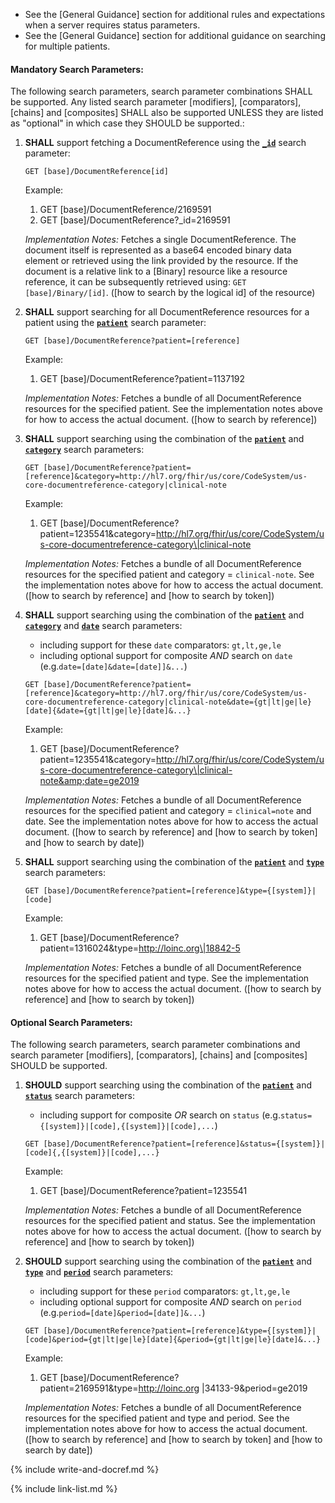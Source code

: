 
- See the [General Guidance] section for additional rules and expectations when a server requires status parameters.
- See the [General Guidance] section for additional guidance on searching for multiple patients.

#### Mandatory Search Parameters:

The following search parameters, search parameter combinations SHALL be supported.  Any listed search parameter [modifiers], [comparators], [chains] and [composites] SHALL also be supported UNLESS they are listed as "optional" in which case they SHOULD be supported.:

1. **SHALL** support fetching a DocumentReference using the **[`_id`](SearchParameter-us-core-documentreference-id.html)** search parameter:

    `GET [base]/DocumentReference[id]`

    Example:

      1. GET [base]/DocumentReference/2169591
      1. GET [base]/DocumentReference?_id=2169591

    *Implementation Notes:* Fetches a single DocumentReference. The document itself is represented as a base64 encoded binary data element or retrieved using the link provided by the resource. If the document is a  relative link to a [Binary] resource like a resource reference, it can be subsequently retrieved using: `GET [base]/Binary/[id]`. ([how to search by the logical id] of the resource)

1. **SHALL** support searching for all DocumentReference resources for a patient using the **[`patient`](SearchParameter-us-core-documentreference-patient.html)** search parameter:

    `GET [base]/DocumentReference?patient=[reference]`

    Example:

      1. GET [base]/DocumentReference?patient=1137192

    *Implementation Notes:* Fetches a bundle of all DocumentReference resources for the specified patient. See the implementation notes above for how to access the actual document. ([how to search by reference])

1. **SHALL** support searching using the combination of the **[`patient`](SearchParameter-us-core-documentreference-patient.html)** and **[`category`](SearchParameter-us-core-documentreference-category.html)** search parameters:

    `GET [base]/DocumentReference?patient=[reference]&category=http://hl7.org/fhir/us/core/CodeSystem/us-core-documentreference-category|clinical-note`

    Example:

      1. GET [base]/DocumentReference?patient=1235541&amp;category=http://hl7.org/fhir/us/core/CodeSystem/us-core-documentreference-category\|clinical-note

    *Implementation Notes:* Fetches a bundle of all DocumentReference resources for the specified patient and category = `clinical-note`.  See the implementation notes above for how to access the actual document. ([how to search by reference] and [how to search by token])

1. **SHALL** support searching using the combination of the **[`patient`](SearchParameter-us-core-documentreference-patient.html)** and **[`category`](SearchParameter-us-core-documentreference-category.html)** and **[`date`](SearchParameter-us-core-documentreference-date.html)** search parameters:
    - including support for these `date` comparators: `gt,lt,ge,le`
    - including optional support for composite *AND* search on `date` (e.g.`date=[date]&date=[date]]&...`)

    `GET [base]/DocumentReference?patient=[reference]&category=http://hl7.org/fhir/us/core/CodeSystem/us-core-documentreference-category|clinical-note&date={gt|lt|ge|le}[date]{&date={gt|lt|ge|le}[date]&...}`

    Example:

      1. GET [base]/DocumentReference?patient=1235541&amp;category=http://hl7.org/fhir/us/core/CodeSystem/us-core-documentreference-category\|clinical-note&amp;date=ge2019

    *Implementation Notes:* Fetches a bundle of all DocumentReference resources for the specified patient and category = `clinical=note` and date. See the implementation notes above for how to access the actual document. ([how to search by reference] and [how to search by token] and [how to search by date])

1. **SHALL** support searching using the combination of the **[`patient`](SearchParameter-us-core-documentreference-patient.html)** and **[`type`](SearchParameter-us-core-documentreference-type.html)** search parameters:

    `GET [base]/DocumentReference?patient=[reference]&type={[system]}|[code]`

    Example:

      1. GET [base]/DocumentReference?patient=1316024&amp;type=http://loinc.org\|18842-5

    *Implementation Notes:* Fetches a bundle of all DocumentReference resources for the specified patient and type. See the implementation notes above for how to access the actual document. ([how to search by reference] and [how to search by token])


#### Optional Search Parameters:

The following search parameters, search parameter combinations and search parameter [modifiers], [comparators], [chains] and [composites] SHOULD be supported.

1. **SHOULD** support searching using the combination of the **[`patient`](SearchParameter-us-core-documentreference-patient.html)** and **[`status`](SearchParameter-us-core-documentreference-status.html)** search parameters:
    - including support for composite *OR* search on `status` (e.g.`status={[system]}|[code],{[system]}|[code],...`)

    `GET [base]/DocumentReference?patient=[reference]&status={[system]}|[code]{,{[system]}|[code],...}`

    Example:

      1. GET [base]/DocumentReference?patient=1235541

    *Implementation Notes:* Fetches a bundle of all DocumentReference resources for the specified patient and status. See the implementation notes above for how to access the actual document. ([how to search by reference] and [how to search by token])

1. **SHOULD** support searching using the combination of the **[`patient`](SearchParameter-us-core-documentreference-patient.html)** and **[`type`](SearchParameter-us-core-documentreference-type.html)** and **[`period`](SearchParameter-us-core-documentreference-period.html)** search parameters:
    - including support for these `period` comparators: `gt,lt,ge,le`
    - including optional support for composite *AND* search on `period` (e.g.`period=[date]&period=[date]]&...`)

    `GET [base]/DocumentReference?patient=[reference]&type={[system]}|[code]&period={gt|lt|ge|le}[date]{&period={gt|lt|ge|le}[date]&...}`

    Example:

      1. GET [base]/DocumentReference?patient=2169591&amp;type=http://loinc.org \|34133-9&amp;period=ge2019

    *Implementation Notes:* Fetches a bundle of all DocumentReference resources for the specified patient and type and period. See the implementation notes above for how to access the actual document. ([how to search by reference] and [how to search by token] and [how to search by date])

{% include write-and-docref.md %}

{% include link-list.md %}
